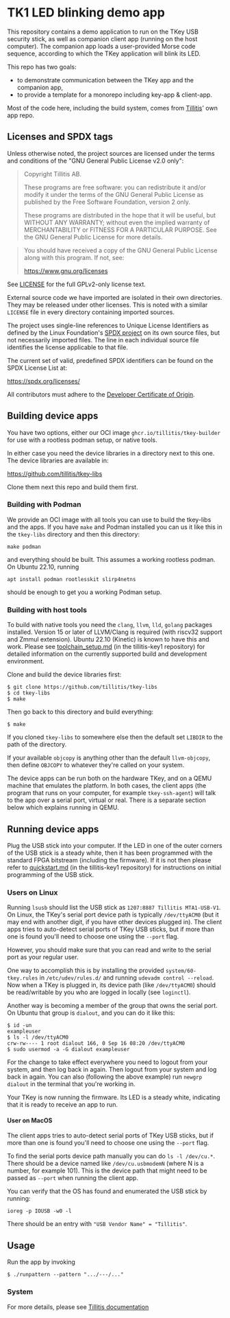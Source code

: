 # TK1 LED blinking demo app

This repository contains a demo application to run on the TKey USB
security stick, as well as companion client app (running on the host
computer). The companion app loads a user-provided Morse code sequence,
according to which the TKey application will blink its LED. 

This repo has two goals:
* to demonstrate communication between the TKey app and the companion app,
* to provide a template for a monorepo including key-app & client-app.

Most of the code here, including the build system, comes from 
[Tillitis](github.com/tillitis/tillitis-key1-apps/)' own app repo. 

## Licenses and SPDX tags

Unless otherwise noted, the project sources are licensed under the
terms and conditions of the "GNU General Public License v2.0 only":

> Copyright Tillitis AB.
>
> These programs are free software: you can redistribute it and/or
> modify it under the terms of the GNU General Public License as
> published by the Free Software Foundation, version 2 only.
>
> These programs are distributed in the hope that it will be useful,
> but WITHOUT ANY WARRANTY; without even the implied warranty of
> MERCHANTABILITY or FITNESS FOR A PARTICULAR PURPOSE. See the GNU
> General Public License for more details.

> You should have received a copy of the GNU General Public License
> along with this program. If not, see:
>
> https://www.gnu.org/licenses

See [LICENSE](LICENSE) for the full GPLv2-only license text.

External source code we have imported are isolated in their own
directories. They may be released under other licenses. This is noted
with a similar `LICENSE` file in every directory containing imported
sources.

The project uses single-line references to Unique License Identifiers
as defined by the Linux Foundation's [SPDX project](https://spdx.org/)
on its own source files, but not necessarily imported files. The line
in each individual source file identifies the license applicable to
that file.

The current set of valid, predefined SPDX identifiers can be found on
the SPDX License List at:

https://spdx.org/licenses/

All contributors must adhere to the [Developer Certificate of Origin](dco.md).

## Building device apps

You have two options, either our OCI image
`ghcr.io/tillitis/tkey-builder` for use with a rootless podman setup,
or native tools.

In either case you need the device libraries in a directory next to
this one. The device libraries are available in:

https://github.com/tillitis/tkey-libs

Clone them next this repo and build them first.

### Building with Podman

We provide an OCI image with all tools you can use to build the
tkey-libs and the apps. If you have `make` and Podman installed you
can us it like this in the `tkey-libs` directory and then this
directory:

```
make podman
```

and everything should be built. This assumes a working rootless
podman. On Ubuntu 22.10, running

```
apt install podman rootlesskit slirp4netns
```

should be enough to get you a working Podman setup.

### Building with host tools

To build with native tools you need the `clang`, `llvm`, `lld`,
`golang` packages installed. Version 15 or later of LLVM/Clang is
required (with riscv32 support and Zmmul extension). Ubuntu 22.10
(Kinetic) is known to have this and work. Please see
[toolchain_setup.md](https://github.com/tillitis/tillitis-key1/blob/main/doc/toolchain_setup.md)
(in the tillitis-key1 repository) for detailed information on the
currently supported build and development environment.

Clone and build the device libraries first:

```
$ git clone https://github.com/tillitis/tkey-libs
$ cd tkey-libs
$ make
```

Then go back to this directory and build everything:

```
$ make
```

If you cloned `tkey-libs` to somewhere else then the default set
`LIBDIR` to the path of the directory.

If your available `objcopy` is anything other than the default
`llvm-objcopy`, then define `OBJCOPY` to whatever they're called on
your system.

The device apps can be run both on the hardware TKey, and on a QEMU
machine that emulates the platform. In both cases, the client apps
(the program that runs on your computer, for example `tkey-ssh-agent`)
will talk to the app over a serial port, virtual or real. There is a
separate section below which explains running in QEMU.


## Running device apps

Plug the USB stick into your computer. If the LED in one of the outer
corners of the USB stick is a steady white, then it has been
programmed with the standard FPGA bitstream (including the firmware).
If it is not then please refer to
[quickstart.md](https://github.com/tillitis/tillitis-key1/blob/main/doc/quickstart.md)
(in the tillitis-key1 repository) for instructions on initial
programming of the USB stick.

### Users on Linux

Running `lsusb` should list the USB stick as `1207:8887 Tillitis
MTA1-USB-V1`. On Linux, the TKey's serial port device path is
typically `/dev/ttyACM0` (but it may end with another digit, if you
have other devices plugged in). The client apps tries to auto-detect
serial ports of TKey USB sticks, but if more than one is found you'll
need to choose one using the `--port` flag.

However, you should make sure that you can read and write to the
serial port as your regular user.

One way to accomplish this is by installing the provided
`system/60-tkey.rules` in `/etc/udev/rules.d/` and running `udevadm
control --reload`. Now when a TKey is plugged in, its device path
(like `/dev/ttyACM0`) should be read/writable by you who are logged in
locally (see `loginctl`).

Another way is becoming a member of the group that owns the serial
port. On Ubuntu that group is `dialout`, and you can do it like this:

```
$ id -un
exampleuser
$ ls -l /dev/ttyACM0
crw-rw---- 1 root dialout 166, 0 Sep 16 08:20 /dev/ttyACM0
$ sudo usermod -a -G dialout exampleuser
```

For the change to take effect everywhere you need to logout from your
system, and then log back in again. Then logout from your system and
log back in again. You can also (following the above example) run
`newgrp dialout` in the terminal that you're working in.

Your TKey is now running the firmware. Its LED is a steady white,
indicating that it is ready to receive an app to run.

#### User on MacOS

The client apps tries to auto-detect serial ports of TKey USB sticks,
but if more than one is found you'll need to choose one using the
`--port` flag.

To find the serial ports device path manually you can do `ls -l
/dev/cu.*`. There should be a device named like `/dev/cu.usbmodemN`
(where N is a number, for example 101). This is the device path that
might need to be passed as `--port` when running the client app.

You can verify that the OS has found and enumerated the USB stick by
running:

```
ioreg -p IOUSB -w0 -l
```

There should be an entry with `"USB Vendor Name" = "Tillitis"`.


## Usage
Run the app by invoking

```
$ ./runpattern --pattern ".../---/..."
```

### System

For more details, please see [Tillitis documentation](https://github.com/tillitis/tillitis-key1/blob/main/doc/system_description/software.md)
